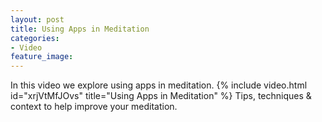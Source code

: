 ```yaml
---
layout: post
title: Using Apps in Meditation
categories:
- Video
feature_image: 
---
```


In this video we explore using apps in meditation.
{% include video.html id="xrjVtMfJOvs" title="Using Apps in Meditation" %}
Tips, techniques & context to help improve your meditation. 



